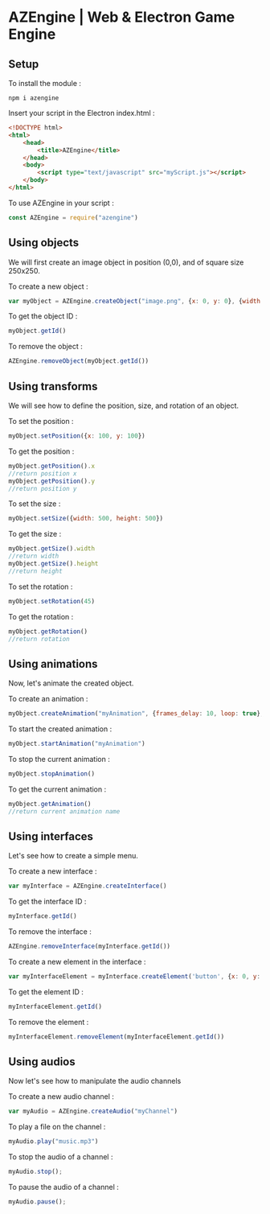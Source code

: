 # AZEngine | Web & Electron Game Engine
## Setup
To install the module :
```
npm i azengine
```
Insert your script in the Electron index.html :
```html
<!DOCTYPE html>
<html>
    <head>
        <title>AZEngine</title>
    </head>
    <body>
        <script type="text/javascript" src="myScript.js"></script>
    </body>
</html>
```
To use AZEngine in your script :
```javascript
const AZEngine = require("azengine")
```
## Using objects
We will first create an image object in position (0,0), and of square size 250x250.

To create a new object :
```javascript
var myObject = AZEngine.createObject("image.png", {x: 0, y: 0}, {width: 250, height: 250}, 0)
```
To get the object ID :
```javascript
myObject.getId()
```
To remove the object :
```javascript
AZEngine.removeObject(myObject.getId())
```
## Using transforms
We will see how to define the position, size, and rotation of an object.

To set the position :
```javascript
myObject.setPosition({x: 100, y: 100})
```
To get the position :
```javascript
myObject.getPosition().x
//return position x
myObject.getPosition().y
//return position y
```
To set the size :
```javascript
myObject.setSize({width: 500, height: 500})
```
To get the size :
```javascript
myObject.getSize().width
//return width
myObject.getSize().height
//return height
```
To set the rotation :
```javascript
myObject.setRotation(45)
```
To get the rotation :
```javascript
myObject.getRotation()
//return rotation
```
## Using animations
Now, let's animate the created object.

To create an animation :
```javascript
myObject.createAnimation("myAnimation", {frames_delay: 10, loop: true}, ["image1.png","image2.png","image3.png"])
```
To start the created animation :
```javascript
myObject.startAnimation("myAnimation")
```
To stop the current animation :
```javascript
myObject.stopAnimation()
```
To get the current animation :
```javascript
myObject.getAnimation()
//return current animation name
```
## Using interfaces
Let's see how to create a simple menu.

To create a new interface :
```javascript
var myInterface = AZEngine.createInterface()
```
To get the interface ID :
```javascript
myInterface.getId()
```
To remove the interface :
```javascript
AZEngine.removeInterface(myInterface.getId())
```
To create a new element in the interface :
```javascript
var myInterfaceElement = myInterface.createElement('button', {x: 0, y: 0}, {width: 250, height: 40}, {text: "Hello", color: "#000000", background_color: "#ffffff", font_size: 30})
```
To get the element ID :
```javascript
myInterfaceElement.getId()
```
To remove the element :
```javascript
myInterfaceElement.removeElement(myInterfaceElement.getId())
```
## Using audios
Now let's see how to manipulate the audio channels

To create a new audio channel :
```javascript
var myAudio = AZEngine.createAudio("myChannel")
```
To play a file on the channel :
```javascript
myAudio.play("music.mp3")
```
To stop the audio of a channel :
```javascript
myAudio.stop();
```
To pause the audio of a channel :
```javascript
myAudio.pause();
```